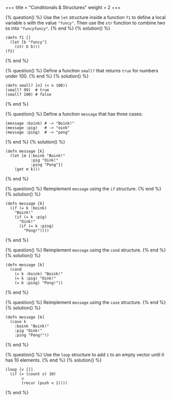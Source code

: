 +++
title = "Conditionals & Structures"
weight = 2
+++

{% question() %}
Use the `let` structure inside a function `f1` to define a local variable `b` with
the value `"funcy"`. Then use the `str` function to combine two `b`s into `"funcyfuncy"`.
{% end %}
{% solution() %}
```phel
(defn f1 []
  (let [b "funcy"]
    (str b b)))
(f1)
```
{% end %}

{% question() %}
Define a function `small?` that returns `true` for numbers under 100.
{% end %}
{% solution() %}
```phel
(defn small? [n] (< n 100))
(small? 99)  # true
(small? 100) # false
```
{% end %}

{% question() %}
Define a function `message` that has three cases:
```phel
(message :boink) # -> "Boink!"
(message :pig)   # -> "oink"
(message :ping)  # -> "pong"
```
{% end %}
{% solution() %}
```phel
(defn message [k]
  (let [m {:boink "Boink!"
           :pig "Oink!"
           :ping "Pong"}]
    (get m k)))
```
{% end %}

{% question() %}
Reimplement `message` using the `if` structure.
{% end %}
{% solution() %}
```phel
(defn message [k]
  (if (= k :boink)
    "Boink!"
    (if (= k :pig)
      "Oink!"
      (if (= k :ping)
        "Pong!"))))
```
{% end %}

{% question() %}
Reimplement `message` using the `cond` structure.
{% end %}
{% solution() %}
```phel
(defn message [k]
  (cond
    (= k :boink) "Boink!"
    (= k :pig) "Oink!"
    (= k :ping) "Pong!"))
```
{% end %}

{% question() %}
Reimplement `message` using the `case` structure.
{% end %}
{% solution() %}
```phel
(defn message [k]
  (case k
    :boink "Boink!"
    :pig "Oink!"
    :ping "Pong!"))
```
{% end %}

{% question() %}
Use the `loop` structure to add `1` to an empty vector until it has 10 elements.
{% end %}
{% solution() %}
```phel
(loop [v []]
  (if (= (count v) 10)
       v
       (recur (push v 1))))
```
{% end %}
